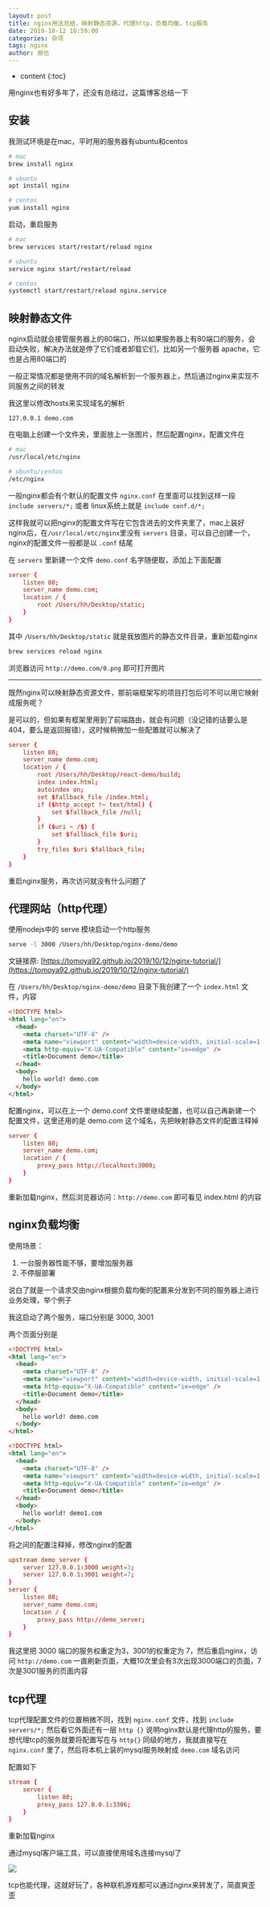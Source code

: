 ```yaml
---
layout: post
title: nginx用法总结，映射静态资源，代理http，负载均衡，tcp服务
date: 2019-10-12 16:59:00
categories: 杂项
tags: nginx
author: 朋也
---
```


* content
{:toc}

用nginx也有好多年了，还没有总结过，这篇博客总结一下





## 安装

我测试环境是在mac，平时用的服务器有ubuntu和centos

```bash
# mac
brew install nginx

# ubuntu
apt install nginx

# centos
yum install nginx
```

启动，重启服务

```bash
# mac
brew services start/restart/reload nginx

# ubuntu
service nginx start/restart/reload

# centos
systemctl start/restart/reload nginx.service
```

## 映射静态文件

nginx启动就会接管服务器上的80端口，所以如果服务器上有80端口的服务，会启动失败，解决办法就是停了它们或者卸载它们，比如另一个服务器 apache，它也是占用80端口的

一般正常情况都是使用不同的域名解析到一个服务器上，然后通过nginx来实现不同服务之间的转发

我这里以修改hosts来实现域名的解析

```
127.0.0.1 demo.com
```

在电脑上创建一个文件夹，里面放上一张图片，然后配置nginx，配置文件在

```bash
# mac
/usr/local/etc/nginx

# ubuntu/centos
/etc/nginx
```

一般nginx都会有个默认的配置文件 `nginx.conf` 在里面可以找到这样一段 `include servers/*;` 或者 linux系统上就是 `include conf.d/*;`

这样我就可以把nginx的配置文件写在它包含进去的文件夹里了，mac上装好nginx后，在`/usr/local/etc/nginx`里没有 `servers` 目录，可以自己创建一个，nginx的配置文件一般都是以 `.conf` 结尾

在 `servers` 里新建一个文件 `demo.conf` 名字随便取，添加上下面配置

```conf
server {
    listen 80;
    server_name demo.com;
    location / {
        root /Users/hh/Desktop/static;
    }
}
```

其中 `/Users/hh/Desktop/static` 就是我放图片的静态文件目录，重新加载nginx

```bash
brew services reload nginx
```

浏览器访问 `http://demo.com/0.png` 即可打开图片

---

既然nginx可以映射静态资源文件，那前端框架写的项目打包后可不可以用它映射成服务呢？

是可以的，但如果有框架里用到了前端路由，就会有问题（没记错的话要么是404，要么是返回报错），这时候稍微加一些配置就可以解决了

```conf
server {
    listen 80;
    server_name demo.com;
    location / {
        root /Users/hh/Desktop/react-demo/build;
        index index.html;
        autoindex on;
        set $fallback_file /index.html;
        if ($http_accept !~ text/html) {
            set $fallback_file /null;
        }
        if ($uri ~ /$) {
            set $fallback_file $uri;
        }
        try_files $uri $fallback_file;
    }
}
```

重启nginx服务，再次访问就没有什么问题了

## 代理网站（http代理）

使用nodejs中的 serve 模块启动一个http服务

```bash
serve -l 3000 /Users/hh/Desktop/nginx-demo/demo
```

文链接原: [https://tomoya92.github.io/2019/10/12/nginx-tutorial/](https://tomoya92.github.io/2019/10/12/nginx-tutorial/)


在 `/Users/hh/Desktop/nginx-demo/demo` 目录下我创建了一个 `index.html` 文件，内容

```html
<!DOCTYPE html>
<html lang="en">
  <head>
    <meta charset="UTF-8" />
    <meta name="viewport" content="width=device-width, initial-scale=1.0" />
    <meta http-equiv="X-UA-Compatible" content="ie=edge" />
    <title>Document demo</title>
  </head>
  <body>
    hello world! demo.com
  </body>
</html>
```

配置nginx，可以在上一个 demo.conf 文件里继续配置，也可以自己再新建一个配置文件，这里还用的是 demo.com 这个域名，先把映射静态文件的配置注释掉

```conf
server {
    listen 80;
    server_name demo.com;
    location / {
        proxy_pass http://localhost:3000;
    }
}
```

重新加载nginx，然后浏览器访问：`http://demo.com` 即可看见 index.html 的内容

## nginx负载均衡

使用场景：

1. 一台服务器性能不够，要增加服务器
2. 不停服部署

说白了就是一个请求交由nginx根据负载均衡的配置来分发到不同的服务器上进行业务处理，举个例子

我这启动了两个服务，端口分别是 3000, 3001

两个页面分别是

```html
<!DOCTYPE html>
<html lang="en">
  <head>
    <meta charset="UTF-8" />
    <meta name="viewport" content="width=device-width, initial-scale=1.0" />
    <meta http-equiv="X-UA-Compatible" content="ie=edge" />
    <title>Document demo</title>
  </head>
  <body>
    hello world! demo.com
  </body>
</html>
```

```html
<!DOCTYPE html>
<html lang="en">
  <head>
    <meta charset="UTF-8" />
    <meta name="viewport" content="width=device-width, initial-scale=1.0" />
    <meta http-equiv="X-UA-Compatible" content="ie=edge" />
    <title>Document demo</title>
  </head>
  <body>
    hello world! demo1.com
  </body>
</html>
```

将之间的配置注释掉，修改nginx的配置

```conf
upstream demo_server {
    server 127.0.0.1:3000 weight=3;
    server 127.0.0.1:3001 weight=7;
}
server {
    listen 80;
    server_name demo.com;
    location / {
        proxy_pass http://demo_server;
    }
}
```

我这里把 3000 端口的服务权重定为3，3001的权重定为 7，然后重启nginx，访问 `http://demo.com` 一直刷新页面，大概10次里会有3次出现3000端口的页面，7次是3001服务的页面内容

## tcp代理

tcp代理配置文件的位置稍微不同，找到 `nginx.conf` 文件，找到 `include servers/*;` 然后看它外面还有一层 `http {}` 说明nginx默认是代理http的服务，要想代理tcp的服务就要将配置写在与 `http{}` 同级的地方，我就直接写在 `nginx.conf` 里了，然后将本机上装的mysql服务映射成 `demo.com` 域名访问

配置如下

```conf
stream {
    server {
        listen 80;
        proxy_pass 127.0.0.1:3306;
    }
}
```

重新加载nginx

通过mysql客户端工具，可以直接使用域名连接mysql了

![](https://tomoya92.github.io/assets/QQ20191012-174927@2x.png)

tcp也能代理，这就好玩了，各种联机游戏都可以通过nginx来转发了，简直爽歪歪

